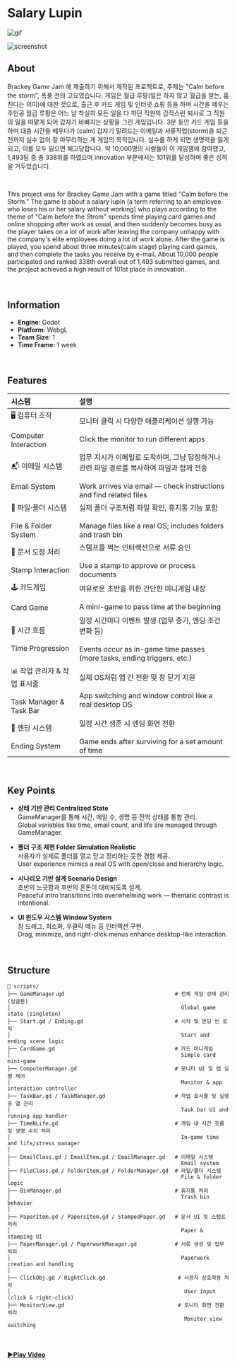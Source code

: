 # Salary Lupin

![gif](https://github.com/user-attachments/assets/10a77c3d-a390-45d8-b71d-570dbd78d0c2)

![screenshot](https://github.com/user-attachments/assets/0911d540-aae4-4daf-b335-bbc0253d763b)

## About

Brackey Game Jam 에 제출하기 위해서 제작된 프로젝트로, 주제는 "Calm before the storm", 폭풍 전의 고요였습니다. 게임은 월급 루팡(일은 하지 않고 월급을 받는, 훔친다는 의미)에 대한 것으로, 출근 후 카드 게임 및 인터넷 쇼핑 등을 하며 시간을 떼우는 주인공 월급 루팡은 어느 날 착실히 모든 일을 다 하던 직원의 갑작스런 퇴사로 그 직원의 일을 떠맡게 되어 갑자기 바빠지는 상황을 그린 게임입니다. 3분 동안 카드 게임 등을 하며 대충 시간을 떼우다가 (calm) 갑자기 밀려드는 이메일과 서류작업(storm)을 퇴근 전까지 실수 없이 잘 마무리하는 게 게임의 목적입니다. 실수를 하게 되면 생명력을 잃게 되고, 이를 모두 잃으면 해고당합니다. 약 10,000명의 사람들이 이 게임잼에 참여했고, 1,493팀 중 총 338위를 하였으며 innovation 부문에서는 101위를 달성하며 좋은 성적을 거두었습니다. 

<br>

This project was for Brackey Game Jam with a game titled "Calm before the Storm." The game is about a salary lupin (a term referring to an employee who loses his or her salary without working) who plays according to the theme of "Calm before the Strom" spends time playing card games and online shopping after work as usual, and then suddenly becomes busy as the player takes on a lot of work after leaving the company unhappy with the company's elite employees doing a lot of work alone. After the game is played, you spend about three minutes(calm stage) playing card games, and then complete the tasks you receive by e-mail. About 10,000 people participated and ranked 338th overall out of 1,493 submitted games, and the project achieved a high result of 101st place in innovation.

<br>

## Information

- **Engine**: Godot
- **Platform**: WebgL
- **Team Size**: 1
- **Time Frame**: 1 week

<br>

## Features
시스템 | 설명
:--- | :---
🖥️ 컴퓨터 조작 <br><br> Computer Interaction | 모니터 클릭 시 다양한 애플리케이션 실행 가능 <br><br> Click the monitor to run different apps
📬 이메일 시스템 <br><br> Email System | 업무 지시가 이메일로 도착하며, 그냥 답장하거나 관련 파일 경로를 복사하여 파일과 함께 전송 <br><br> Work arrives via email — check instructions and find related files
📁 파일·폴더 시스템 <br><br> File & Folder System | 실제 폴더 구조처럼 파일 확인, 휴지통 기능 포함 <br><br> Manage files like a real OS; includes folders and trash bin
📝 문서 도장 처리 <br><br> Stamp Interaction | 스탬프를 찍는 인터랙션으로 서류 승인 <br><br> Use a stamp to approve or process documents
🕹️ 카드게임 <br><br> Card Game | 여유로운 초반을 위한 간단한 미니게임 내장 <br><br> A mini-game to pass time at the beginning
📅 시간 흐름 <br><br> Time Progression | 일정 시간마다 이벤트 발생 (업무 증가, 엔딩 조건 변화 등) <br><br> Events occur as in-game time passes (more tasks, ending triggers, etc.)
📊 작업 관리자 & 작업 표시줄 <br><br> Task Manager & Task Bar	| 실제 OS처럼 앱 간 전환 및 창 닫기 지원 <br><br> 	App switching and window control like a real desktop OS
📃 엔딩 시스템 <br><br> Ending System	| 일정 시간 생존 시 엔딩 화면 전환 <br><br> Game ends after surviving for a set amount of time

<br>

## Key Points
- **상태 기반 관리 Centralized State**<br>
GameManager를 통해 시간, 메일 수, 생명 등 전역 상태를 통합 관리. <br> Global variables like time, email count, and life are managed through GameManager.
  
- **폴더 구조 재현 Folder Simulation Realistic**<br>
사용자가 실제로 폴더를 열고 닫고 정리하는 듯한 경험 제공. <br> User experience mimics a real OS with open/close and hierarchy logic.

- **시나리오 기반 설계 Scenario Design**<br>
초반의 느긋함과 후반의 혼돈이 대비되도록 설계. <br>Peaceful intro transitions into overwhelming work — thematic contrast is intentional.
  
- **UI 윈도우 시스템 Window System** <br> 
창 드래그, 최소화, 우클릭 메뉴 등 인터랙션 구현. <br> Drag, minimize, and right-click menus enhance desktop-like interaction.

<br>

## Structure

```
📂 scripts/
├── GameManager.gd                                   # 전체 게임 상태 관리 (싱글톤)
│                                                      Global game state (singleton)
├── Start.gd / Ending.gd                             # 시작 및 엔딩 씬 로직
│                                                      Start and ending scene logic
├── CardGame.gd                                      # 카드 미니게임
│                                                      Simple card mini-game
├── ComputerManager.gd                               # 모니터 UI 및 앱 실행 제어
│                                                      Monitor & app interaction controller
├── TaskBar.gd / TaskManager.gd                      # 작업 표시줄 및 실행 중 앱 관리
│                                                      Task bar UI and running app handler
├── TimeNLife.gd                                     # 게임 내 시간 흐름 및 생명 수치 처리
│                                                      In-game time and life/stress manager
│
├── EmailClass.gd / EmailItem.gd / EmailManager.gd   # 이메일 시스템
│                                                      Email system
├── FileClass.gd / FolderItem.gd / FolderManager.gd  # 파일/폴더 시스템
│                                                      File & folder logic
├── BinManager.gd                                    # 휴지통 처리
│                                                      Trash bin behavior
│
├── PaperItem.gd / PapersItem.gd / StampedPaper.gd   # 문서 UI 및 스탬프 처리
│                                                      Paper & stamping UI
├── PaperManager.gd / PaperworkManager.gd            # 서류 생성 및 업무 처리
│                                                      Paperwork creation and handling
│
├── ClickObj.gd / RightClick.gd                       # 사용자 상호작용 처리
│                                                       User input (click & right-click)
├── MonitorView.gd                                    # 모니터 화면 전환 처리
                                                        Monitor view switching
```
<br>

#### <a href="https://www.youtube.com/watch?v=WHIqHyYsGUY&list=PLVgVcpUV3wTMd91EiLjE9PvgdMCfvKSws&index=15">▶️Play Video</a>
